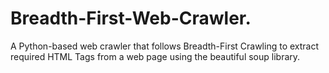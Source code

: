 # Breadth-First-Web-Crawler.
A Python-based web crawler that follows Breadth-First Crawling to extract required HTML Tags from a web page using the beautiful soup library.
